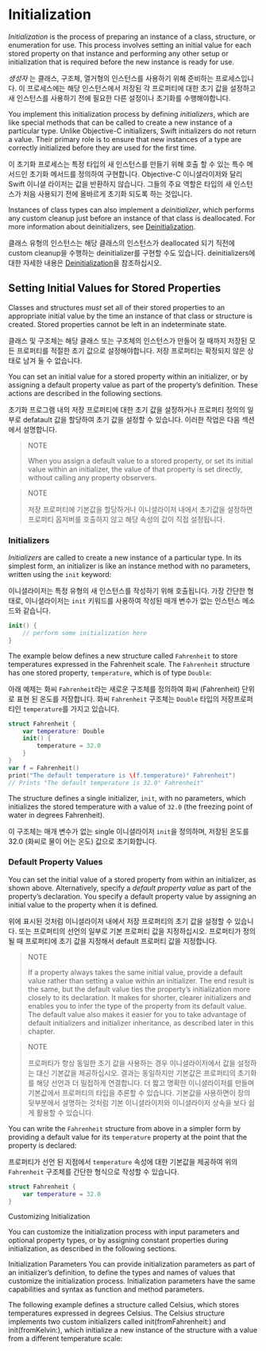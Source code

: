 # Initialization

*Initialization* is the process of preparing an instance of a class, structure, or enumeration for use. This process involves setting an initial value for each stored property on that instance and performing any other setup or initialization that is required before the new instance is ready for use.

*생성자* 는 클래스, 구조체, 열거형의 인스턴스를 사용하기 위해 준비하는 프로세스입니다. 이 프로세스에는 해당 인스턴스에서 저장된 각 프로퍼티에 대한 초기 값을 설정하고 새 인스턴스를 사용하기 전에 필요한 다른 설정이나 초기화를 수행해야합니다.



You implement this initialization process by defining *initializers*, which are like special methods that can be called to create a new instance of a particular type. Unlike Objective-C initializers, Swift initializers do not return a value. Their primary role is to ensure that new instances of a type are correctly initialized before they are used for the first time.

이 초기화 프로세스는 특정 타입의 새 인스턴스를 만들기 위해 호출 할 수 있는 특수 메서드인 초기화 메서드를 정의하여 구현합니다. Objective-C 이니셜라이저와 달리 Swift 이니셜 라이저는 값을 반환하지 않습니다. 그들의 주요 역할은 타입의 새 인스턴스가 처음 사용되기 전에 올바르게 초기화 되도록 하는 것입니다.



Instances of class types can also implement a *deinitializer*, which performs any custom cleanup just before an instance of that class is deallocated. For more information about deinitializers, see [Deinitialization](https://docs.swift.org/swift-book/LanguageGuide/Deinitialization.html).

클래스 유형의 인스턴스는 해당 클래스의 인스턴스가 deallocated 되기 직전에 custom cleanup을 수행하는 deinitializer를 구현할 수도 있습니다. deinitializers에 대한 자세한 내용은 [Deinitialization](https://docs.swift.org/swift-book/LanguageGuide/Deinitialization.html)을 참조하십시오.



## Setting Initial Values for Stored Properties

Classes and structures *must* set all of their stored properties to an appropriate initial value by the time an instance of that class or structure is created. Stored properties cannot be left in an indeterminate state.

클래스 및 구조체는 해당 클래스 또는 구조체의 인스턴스가 만들어 질 때까지 저장된 모든 프로퍼티를 적절한 초기 값으로 설정해야합니다. 저장 프로퍼티는 확정되지 않은 상태로 남겨 둘 수 없습니다.



You can set an initial value for a stored property within an initializer, or by assigning a default property value as part of the property’s definition. These actions are described in the following sections.

초기화 프로그램 내의 저장 프로퍼티에 대한 초기 값을 설정하거나 프로퍼티 정의의 일부로 defatault 값을 할당하여 초기 값을 설정할 수 있습니다. 이러한 작업은 다음 섹션에서 설명합니다.



> NOTE
>
> When you assign a default value to a stored property, or set its initial value within an initializer, the value of that property is set directly, without calling any property observers.

> NOTE
>
> 저장 프로퍼티에 기본값을 할당하거나 이니셜라이저 내에서 초기값을 설정하면 프로퍼티 옵저버를 호출하지 않고 해당 속성의 값이 직접 설정됩니다.



### Initializers

*Initializers* are called to create a new instance of a particular type. In its simplest form, an initializer is like an instance method with no parameters, written using the `init` keyword:

이니셜라이저는 특정 유형의 새 인스턴스를 작성하기 위해 호출됩니다. 가장 간단한 형태로, 이니셜라이저는 `init` 키워드를 사용하여 작성된 매개 변수가 없는 인스턴스 메소드와 같습니다.



```swift
init() {
    // perform some initialization here
}
```



The example below defines a new structure called `Fahrenheit` to store temperatures expressed in the Fahrenheit scale. The `Fahrenheit` structure has one stored property, `temperature`, which is of type `Double`:

아래 예제는 화씨 `Fahrenheit`라는 새로운 구조체를 정의하여 화씨 (Fahrenheit) 단위로 표현 된 온도를 저장합니다. 화씨 `Fahrenheit` 구조체는 `Double` 타입의 저장프로퍼티인 `temperature`를 가지고 있습니다.

```swift
struct Fahrenheit {
    var temperature: Double
    init() {
        temperature = 32.0
    }
}
var f = Fahrenheit()
print("The default temperature is \(f.temperature)° Fahrenheit")
// Prints "The default temperature is 32.0° Fahrenheit"
```



The structure defines a single initializer, `init`, with no parameters, which initializes the stored temperature with a value of `32.0` (the freezing point of water in degrees Fahrenheit).

이 구조체는 매개 변수가 없는 single 이니셜라이저 `init`을 정의하며, 저장된 온도를 32.0 (화씨로 물이 어는 온도) 값으로 초기화합니다.



### Default Property Values

You can set the initial value of a stored property from within an initializer, as shown above. Alternatively, specify a *default property value* as part of the property’s declaration. You specify a default property value by assigning an initial value to the property when it is defined.

위에 표시된 것처럼 이니셜라이저 내에서 저장 프로퍼티의 초기 값을 설정할 수 있습니다. 또는 프로퍼티의 선언의 일부로 기본 프로퍼티 값을 지정하십시오. 프로퍼티가 정의 될 때 프로퍼티에 초기 값을 지정해서 default 프로퍼티 값을 지정합니다.



> NOTE
>
> If a property always takes the same initial value, provide a default value rather than setting a value within an initializer. The end result is the same, but the default value ties the property’s initialization more closely to its declaration. It makes for shorter, clearer initializers and enables you to infer the type of the property from its default value. The default value also makes it easier for you to take advantage of default initializers and initializer inheritance, as described later in this chapter.

> NOTE
>
> 프로퍼티가 항상 동일한 초기 값을 사용하는 경우 이니셜라이저에서 값을 설정하는 대신 기본값을 제공하십시오. 결과는 동일하지만 기본값은 프로퍼티의 초기화를 해당 선언과 더 밀접하게 연결합니다. 더 짧고 명확한 이니셜라이저를 만들며 기본값에서 프로퍼티의 타입을 추론할 수 있습니다. 기본값을 사용하면이 장의 뒷부분에서 설명하는 것처럼 기본 이니셜라이저와 이니셜라이저 상속을 보다 쉽게 활용할 수 있습니다.



You can write the `Fahrenheit` structure from above in a simpler form by providing a default value for its `temperature` property at the point that the property is declared:

프로퍼티가 선언 된 지점에서 `temperature` 속성에 대한 기본값을 제공하여 위의 `Fahrenheit` 구조체를 간단한 형식으로 작성할 수 있습니다.

```swift
struct Fahrenheit { 
    var temperature = 32.0 
}
```

Customizing Initialization

You can customize the initialization process with input parameters and optional property types, or by assigning constant properties during initialization, as described in the following sections.

Initialization Parameters
You can provide initialization parameters as part of an initializer’s definition, to define the types and names of values that customize the initialization process. Initialization parameters have the same capabilities and syntax as function and method parameters.

The following example defines a structure called Celsius, which stores temperatures expressed in degrees Celsius. The Celsius structure implements two custom initializers called init(fromFahrenheit:) and init(fromKelvin:), which initialize a new instance of the structure with a value from a different temperature scale:


